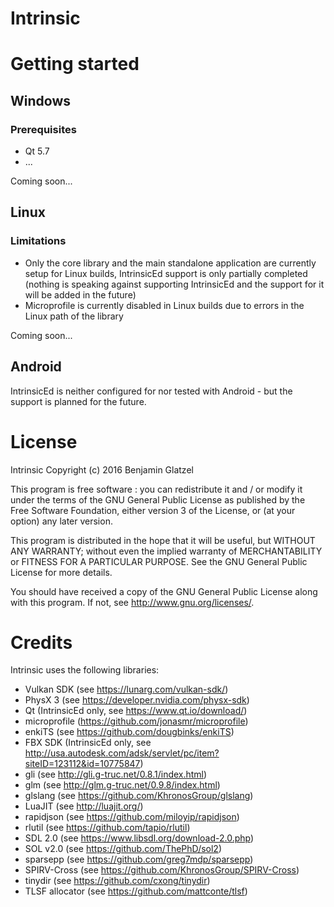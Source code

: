 # Intrinsic

# Getting started

## Windows

### Prerequisites

* Qt 5.7
* ...

Coming soon...

## Linux

### Limitations

* Only the core library and the main standalone application are currently setup for Linux builds, IntrinsicEd support is only partially completed (nothing is speaking against supporting IntrinsicEd and the support for it will be added in the future)
* Microprofile is currently disabled in Linux builds due to errors in the Linux path of the library

Coming soon...

## Android

IntrinsicEd is neither configured for nor tested with Android - but the support is planned for the future.

# License

 Intrinsic
 Copyright (c) 2016 Benjamin Glatzel

 This program is free software : you can redistribute it and / or modify
 it under the terms of the GNU General Public License as published by
 the Free Software Foundation, either version 3 of the License, or
 (at your option) any later version.

 This program is distributed in the hope that it will be useful,
 but WITHOUT ANY WARRANTY; without even the implied warranty of
 MERCHANTABILITY or FITNESS FOR A PARTICULAR PURPOSE. See the
 GNU General Public License for more details.

 You should have received a copy of the GNU General Public License
 along with this program. If not, see <http://www.gnu.org/licenses/>.

# Credits

Intrinsic uses the following libraries:

* Vulkan SDK (see https://lunarg.com/vulkan-sdk/)
* PhysX 3 (see https://developer.nvidia.com/physx-sdk)
* Qt (IntrinsicEd only, see https://www.qt.io/download/)
* microprofile (https://github.com/jonasmr/microprofile)
* enkiTS (see https://github.com/dougbinks/enkiTS)
* FBX SDK (IntrinsicEd only, see http://usa.autodesk.com/adsk/servlet/pc/item?siteID=123112&id=10775847)
* gli (see http://gli.g-truc.net/0.8.1/index.html)
* glm (see http://glm.g-truc.net/0.9.8/index.html)
* glslang (see https://github.com/KhronosGroup/glslang)
* LuaJIT (see http://luajit.org/)
* rapidjson (see https://github.com/miloyip/rapidjson)
* rlutil (see https://github.com/tapio/rlutil)
* SDL 2.0 (see https://www.libsdl.org/download-2.0.php)
* SOL v2.0 (see https://github.com/ThePhD/sol2)
* sparsepp (see https://github.com/greg7mdp/sparsepp)
* SPIRV-Cross (see https://github.com/KhronosGroup/SPIRV-Cross)
* tinydir (see https://github.com/cxong/tinydir)
* TLSF allocator (see https://github.com/mattconte/tlsf)
